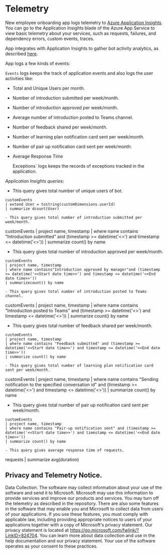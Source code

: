 
# Telemetry

New employee onboarding app logs telemetry to [Azure Application Insights](https://azure.microsoft.com/en-us/services/monitor/). You can go to the Application Insights blade of the Azure App Service to view basic telemetry about your services, such as requests, failures, and dependency errors, custom events, traces.

App integrates with Application Insights to gather bot activity analytics, as described [here](https://blog.botframework.com/2019/03/21/bot-analytics-behind-the-scenes/).

App logs a few kinds of events:

`Events` logs keeps the track of application events and also logs the user activities like:

- Total and Unique Users per month.
- Number of introduction submitted per week/month.
- Number of introduction approved per week/month.
- Average number of introduction posted to Teams channel.
- Number of feedback shared per week/month.
- Number of learning plan notification card sent per week/month.
- Number of pair up notification card sent per week/month.
- Average Response Time

  Exceptions` logs keeps the records of exceptions tracked in the application.

  

*Application Insights queries:*

- This query gives total number of unique users of bot.
```
customEvents
| extend User = tostring(customDimensions.userId)
| summarize dcount(User)

- This query gives total number of introduction submitted per week/month.
```
customEvents
| project name, timestamp
| where name contains "Introduction submitted" and (timestamp >= datetime('<<Start date time>>') and timestamp <= datetime('<<End date time>>'))
| summarize count() by name

- This query gives total number of introduction approved per week/month.
```
customEvents
| project name, timestamp
| where name contains"Introduction approved by manager"and (timestamp >= datetime('<<Start date time>>') and timestamp <= datetime('<<End date time>>'))
| summarizecount() by name

- This query gives total number of introduction posted to Teams channel.
```
customEvents
| project name, timestamp
| where name contains "Introduction posted to Teams" and (timestamp >= datetime('<<Start date time>>') and timestamp <= datetime('<<End date time>>'))
| summarize count() by name

- This query gives total number of feedback shared per week/month.
```
customEvents
| project name, timestamp
| where name contains "Feedback submitted" and (timestamp >= datetime('<<Start date time>>') and timestamp <= datetime('<<End date time>>'))
| summarize count() by name

- This query gives total number of learning plan notification card sent per week/month.
```
customEvents
| project name, timestamp
| where name contains "Sending notification to the specified conversation id" and (timestamp >= datetime('<<Start date time>>') and timestamp <= datetime('<<End date time>>'))
| summarize count() by name

- This query gives total number of pair up notification card sent per week/month.
```
customEvents
| project name, timestamp
| where name contains "Pair-up notification sent" and (timestamp >= datetime('<<Start date time>>') and timestamp <= datetime('<<End date time>>'))
| summarize count() by name

- This query gives average response time of requests.
```
requests
| summarize avg(duration)

## Privacy and Telemetry Notice. 

Data Collection. The software may collect information about your use of the software and send it to Microsoft. Microsoft may use this information to provide services and improve our products and services. You may turn off the telemetry as described in the repository. There are also some features in the software that may enable you and Microsoft to collect data from users of your applications. If you use these features, you must comply with applicable law, including providing appropriate notices to users of your applications together with a copy of Microsoft's privacy statement. Our privacy statement is located at https://go.microsoft.com/fwlink/?LinkID=824704. You can learn more about data collection and use in the help documentation and our privacy statement. Your use of the software operates as your consent to these practices.